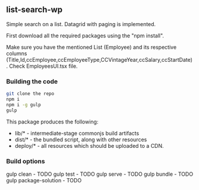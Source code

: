 ## list-search-wp

Simple search on a list. 
Datagrid with paging is implemented. 

First download all the required packages using the "npm install".

Make sure you have the mentioned List (Employee) and its respective columns 
(Title,Id,ccEmployee,ccEmployeeType,CCVintageYear,ccSalary,ccStartDate). Check EmployeesUI.tsx file.

### Building the code

```bash
git clone the repo
npm i
npm i -g gulp
gulp
```

This package produces the following:

* lib/* - intermediate-stage commonjs build artifacts
* dist/* - the bundled script, along with other resources
* deploy/* - all resources which should be uploaded to a CDN.

### Build options

gulp clean - TODO
gulp test - TODO
gulp serve - TODO
gulp bundle - TODO
gulp package-solution - TODO
